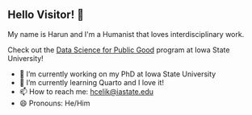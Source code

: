 ## Hello Visitor! 👋
My name is Harun and I'm a Humanist that loves interdisciplinary work.

Check out the [Data Science for Public Good](https://dspg.iastate.edu/) program at Iowa State University!

- 🔭 I’m currently working on my PhD at Iowa State University
- 🌱 I’m currently learning Quarto and I love it!
- 📫 How to reach me: hcelik@iastate.edu
- 😄 Pronouns: He/Him
